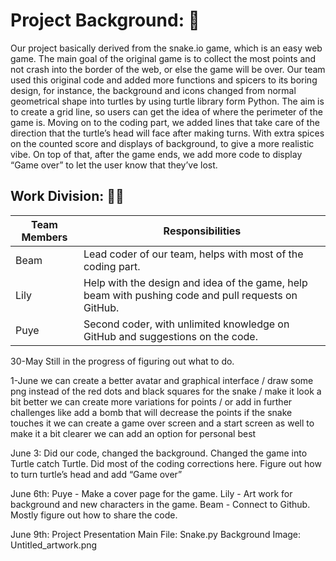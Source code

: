 # Project Background: 📝

Our project basically derived from the snake.io game, which is an easy web game. The main goal of the original game is to collect the most points and not crash into the border of the web, or else the game will be over. Our team used this original code and added more functions and spicers to its boring design, for instance, the background and icons changed from normal geometrical shape into turtles by using turtle library form Python. The aim is to create a grid line, so users can get the idea of where the perimeter of the game is. Moving on to the coding part, we added lines that take care of the direction that the turtle’s head will face after making turns. With extra spices on the counted score and displays of background, to give a more realistic vibe. On top of that, after the game ends, we add more code to display “Game over” to let the user know that they’ve lost. 

## Work Division: 🧗‍♀️

Team Members  | Responsibilities
------------- | -------------
Beam          | Lead coder of our team, helps with most of the coding part.
Lily          | Help with the design and idea of the game, help beam with pushing code and pull requests on GitHub. 
Puye          | Second coder, with unlimited knowledge on GitHub and suggestions on the code. 


30-May Still in the progress of figuring out what to do.

1-June we can create a better avatar and graphical interface / draw some png instead of the red dots and black squares for the snake / make it look a bit better we can create more variations for points / or add in further challenges like add a bomb that will decrease the points if the snake touches it we can create a game over screen and a start screen as well to make it a bit clearer we can add an option for personal best
            
June 3: Did our code, changed the background. Changed the game into Turtle catch Turtle. Did most of the coding corrections here. Figure out how to turn turtle’s head and add “Game over”
           
June 6th: Puye - Make a cover page for the game. Lily - Art work for background and new characters in the game. Beam - Connect to Github. Mostly figure out how to share the code.
	
June 9th: Project Presentation Main File: Snake.py Background Image: Untitled_artwork.png
